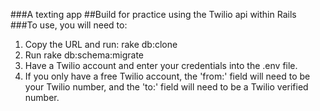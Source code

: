 ###A texting app
##Build for practice using the Twilio api within Rails
###To use, you will need to:
1. Copy the URL and run: rake db:clone
2. Run rake db:schema:migrate
3. Have a Twilio account and enter your credentials into the .env file.
4. If you only have a free Twilio account, the 'from:' field will need to be your Twilio number, and the 'to:' field will need to be a Twilio verified number.
